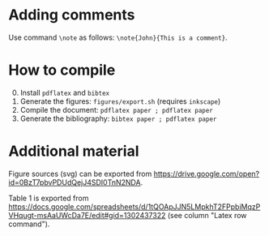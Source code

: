 # Adding comments

Use command ```\note``` as follows: ```\note{John}{This is a comment}```.

# How to compile

0. Install ```pdflatex``` and ```bibtex```
1. Generate the figures: ```figures/export.sh``` (requires ```inkscape```)
2. Compile the document: ```pdflatex paper ; pdflatex paper```
3. Generate the bibliography: ```bibtex paper ; pdflatex paper```

# Additional material

Figure sources (svg) can be exported from https://drive.google.com/open?id=0BzT7pbvPDUdQejJ4SDI0TnN2NDA.

Table 1 is exported from https://docs.google.com/spreadsheets/d/1tQOApJJN5LMpkhT2FPpbiMqzPVHqugt-msAaUWcDa7E/edit#gid=1302437322 (see column "Latex row command").
